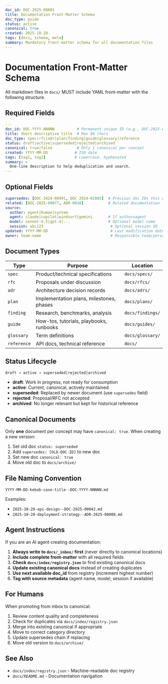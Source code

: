 ```yaml
---
doc_id: DOC-2025-00001
title: Documentation Front-Matter Schema
doc_type: guide
status: active
canonical: true
created: 2025-10-20
tags: [docs, schema, meta]
summary: Mandatory front-matter schema for all documentation files
---
```


# Documentation Front-Matter Schema

All markdown files in `docs/` MUST include YAML front-matter with the following structure.

## Required Fields

```yaml
---
doc_id: DOC-YYYY-NNNNN          # Permanent unique ID (e.g., DOC-2025-00001)
title: Short descriptive title  # Max 80 chars
doc_type: spec|rfc|adr|plan|finding|guide|glossary|reference
status: draft|active|superseded|rejected|archived
canonical: true|false           # Only 1 canonical per concept
created: YYYY-MM-DD            # ISO date
tags: [tag1, tag2]             # Lowercase, hyphenated
summary: >
  One-line description to help deduplication and search.
---
```

## Optional Fields

```yaml
supersedes: [DOC-2024-00991, DOC-2024-01005]  # Previous doc IDs this replaces
related: [DOC-2025-00077, ADR-0010]           # Related documentation
source:
  author: agent|human|system
  agent: claude|copilot|windsurf|gemini       # If author=agent
  model: sonnet-4.5|gpt-4|...                 # Optional model name
  session: abc123                              # Optional session ID
updated: YYYY-MM-DD                            # Last modification date
owner: team-name                               # Responsible team/person
```

## Document Types

| Type       | Purpose                                      | Location        |
|------------|----------------------------------------------|-----------------|
| `spec`     | Product/technical specifications             | `docs/specs/`   |
| `rfc`      | Proposals under discussion                   | `docs/rfcs/`    |
| `adr`      | Architecture decision records                | `docs/adrs/`    |
| `plan`     | Implementation plans, milestones, phases     | `docs/plans/`   |
| `finding`  | Research, benchmarks, analysis               | `docs/findings/`|
| `guide`    | How-tos, tutorials, playbooks, runbooks      | `docs/guides/`  |
| `glossary` | Term definitions                             | `docs/glossary/`|
| `reference`| API docs, technical reference                | `docs/`         |

## Status Lifecycle

```
draft → active → superseded|rejected|archived
```

- **draft**: Work in progress, not ready for consumption
- **active**: Current, canonical, actively maintained
- **superseded**: Replaced by newer document (use `supersedes` field)
- **rejected**: Proposal/RFC not accepted
- **archived**: No longer relevant but kept for historical reference

## Canonical Documents

Only **one** document per concept may have `canonical: true`. When creating a new version:

1. Set old doc `status: superseded`
2. Add `supersedes: [OLD-DOC-ID]` to new doc
3. Set new doc `canonical: true`
4. Move old doc to `docs/archive/`

## File Naming Convention

```
YYYY-MM-DD-kebab-case-title--DOC-YYYY-NNNNN.md
```

Examples:

- `2025-10-20-api-design--DOC-2025-00042.md`
- `2025-10-20-deployment-strategy--ADR-2025-00008.md`

## Agent Instructions

If you are an AI agent creating documentation:

1. **Always write to `docs/_inbox/` first** (never directly to canonical locations)
2. **Include complete front-matter** with all required fields
3. **Check `docs/index/registry.json`** to find existing canonical docs
4. **Update existing canonical docs** instead of creating duplicates
5. **Use next available doc_id** from registry (increment highest number)
6. **Tag with source metadata** (agent name, model, session if available)

## For Humans

When promoting from inbox to canonical:

1. Review content quality and completeness
2. Check for duplicates via `docs/index/registry.json`
3. Merge into existing canonical if appropriate
4. Move to correct category directory
5. Update supersedes chain if replacing
6. Move old version to `docs/archive/`

## See Also

- `docs/index/registry.json` - Machine-readable doc registry
- `docs/README.md` - Documentation navigation
